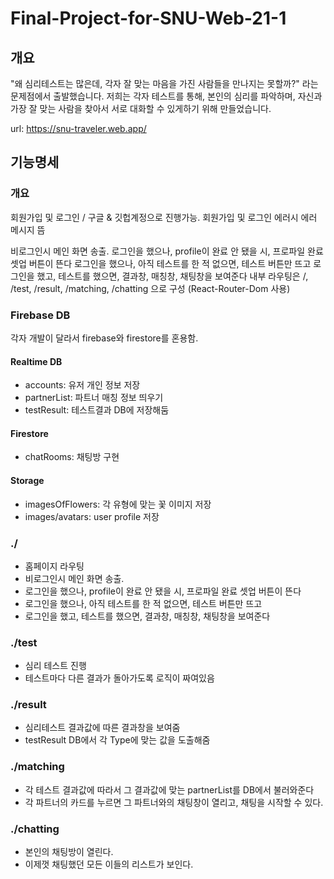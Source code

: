 # Final-Project-for-SNU-Web-21-1


## 개요

"왜 심리테스트는 많은데, 각자 잘 맞는 마음을 가진 사람들을 만나지는 못할까?"
라는 문제점에서 출발했습니다.
저희는 각자 테스트를 통해, 본인의 심리를 파악하며,
자신과 가장 잘 맞는 사람을 찾아서 서로 대화할 수 있게하기 위해 만들었습니다.

url: https://snu-traveler.web.app/

## 기능명세

### 개요
회원가입 및 로그인 / 구글 & 깃헙계정으로 진행가능. 회원가입 및 로그인 에러시 에러 메시지 뜸

비로그인시 메인 화면 송출.
로그인을 했으나, profile이 완료 안 됐을 시, 프로파일 완료 셋업 버튼이 뜬다
로그인을 했으나, 아직 테스트를 한 적 없으면, 테스트 버튼만 뜨고
로그인을 했고, 테스트를 했으면, 결과창, 매칭창, 채팅창을 보여준다
내부 라우팅은 /, /test, /result, /matching, /chatting 으로 구성 (React-Router-Dom 사용)

### Firebase DB
각자 개발이 달라서 firebase와 firestore를 혼용함.
#### Realtime DB
- accounts: 유저 개인 정보 저장
- partnerList: 파트너 매칭 정보 띄우기
- testResult: 테스트결과 DB에 저장해둠

#### Firestore
- chatRooms: 채팅방 구현

#### Storage
- imagesOfFlowers: 각 유형에 맞는 꽃 이미지 저장
- images/avatars: user profile 저장


### ./
- 홈페이지 라우팅
- 비로그인시 메인 화면 송출.
- 로그인을 했으나, profile이 완료 안 됐을 시, 프로파일 완료 셋업 버튼이 뜬다
- 로그인을 했으나, 아직 테스트를 한 적 없으면, 테스트 버튼만 뜨고
- 로그인을 했고, 테스트를 했으면, 결과창, 매칭창, 채팅창을 보여준다

### ./test
- 심리 테스트 진행
- 테스트마다 다른 결과가 돌아가도록 로직이 짜여있음

### ./result
- 심리테스트 결과값에 따른 결과창을 보여줌
- testResult DB에서 각 Type에 맞는 값을 도출해줌

### ./matching
- 각 테스트 결과값에 따라서 그 결과값에 맞는 partnerList를 DB에서 불러와준다
- 각 파트너의 카드를 누르면 그 파트너와의 채팅창이 열리고, 채팅을 시작할 수 있다.

### ./chatting
- 본인의 채팅방이 열린다.
- 이제껏 채팅했던 모든 이들의 리스트가 보인다.


